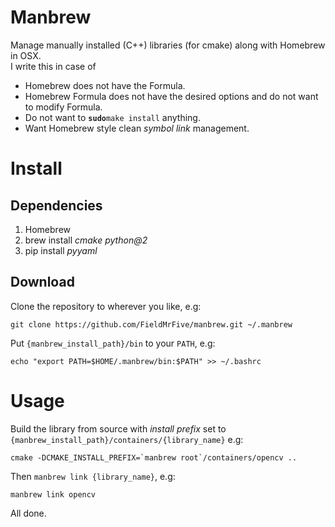 Manbrew
===============
Manage manually installed (C++) libraries (for cmake) along with Homebrew in OSX.<br/>
I write this in case of
* Homebrew does not have the Formula.
* Homebrew Formula does not have the desired options and do not want to modify Formula.
* Do not want to **`sudo`**`make install` anything.
* Want Homebrew style clean _symbol link_ management.

# Install
## Dependencies
1. Homebrew
2. brew install _cmake python@2_
3. pip install _pyyaml_

## Download
Clone the repository to wherever you like, e.g:

    git clone https://github.com/FieldMrFive/manbrew.git ~/.manbrew

Put `{manbrew_install_path}/bin` to your `PATH`, e.g:
    
    echo "export PATH=$HOME/.manbrew/bin:$PATH" >> ~/.bashrc

# Usage
Build the library from source with _install prefix_ set to `{manbrew_install_path}/containers/{library_name}` e.g:

    cmake -DCMAKE_INSTALL_PREFIX=`manbrew root`/containers/opencv ..

Then `manbrew link {library_name}`, e.g:

    manbrew link opencv

All done.
